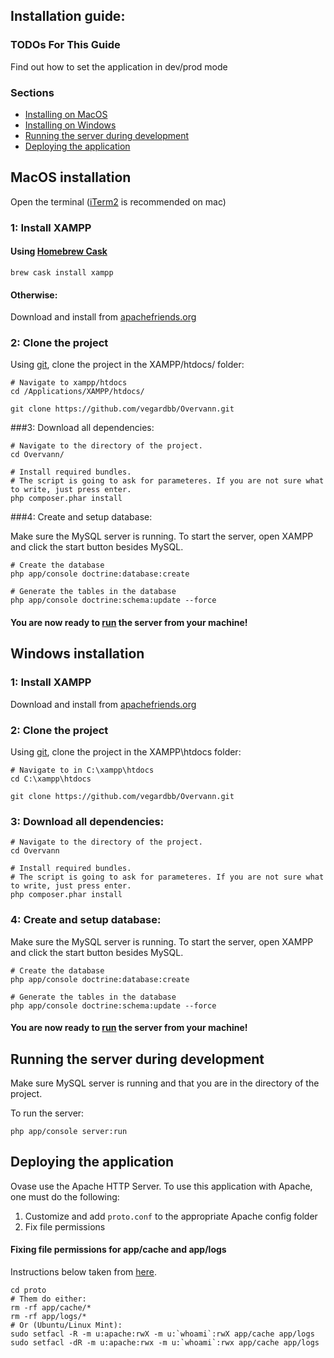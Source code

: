 ## Installation guide:

### TODOs For This Guide

Find out how to set the application in dev/prod mode

### Sections

- [Installing on MacOS](#macos-installation)
- [Installing on Windows](#windows-installation)
- [Running the server during development](#running-the-server-during-development)
- [Deploying the application](#deploying-the-application)

## MacOS installation

Open the terminal ([iTerm2](https://www.iterm2.com) is recommended on mac)

### 1: Install XAMPP

#### Using [Homebrew Cask](https://caskroom.github.io)

```
brew cask install xampp
```

#### Otherwise:

Download and install from [apachefriends.org](https://www.apachefriends.org/download.html)


### 2: Clone the project

Using [git](https://git-scm.com/doc), clone the project in the XAMPP/htdocs/ folder:

```
# Navigate to xampp/htdocs
cd /Applications/XAMPP/htdocs/

git clone https://github.com/vegardbb/Overvann.git
```


###3: Download all dependencies:
```
# Navigate to the directory of the project.
cd Overvann/

# Install required bundles.
# The script is going to ask for parameteres. If you are not sure what to write, just press enter.
php composer.phar install
```

###4: Create and setup database:

Make sure the MySQL server is running. To start the server, open XAMPP and click the start button besides MySQL. 

```
# Create the database
php app/console doctrine:database:create

# Generate the tables in the database
php app/console doctrine:schema:update --force
```

#### You are now ready to [run](#run) the server from your machine!

## Windows installation

### 1: Install XAMPP
Download and install from [apachefriends.org](https://www.apachefriends.org/download.html)


### 2: Clone the project

Using [git](https://git-scm.com/doc), clone the project in the XAMPP\htdocs folder:

```
# Navigate to in C:\xampp\htdocs
cd C:\xampp\htdocs

git clone https://github.com/vegardbb/Overvann.git
```


### 3: Download all dependencies:
```
# Navigate to the directory of the project.
cd Overvann

# Install required bundles.
# The script is going to ask for parameteres. If you are not sure what to write, just press enter.
php composer.phar install
```

### 4: Create and setup database:

Make sure the MySQL server is running. To start the server, open XAMPP and click the start button besides MySQL. 

```
# Create the database
php app/console doctrine:database:create

# Generate the tables in the database
php app/console doctrine:schema:update --force
```

#### You are now ready to [run](#run) the server from your machine!

## Running the server during development

Make sure MySQL server is running and that you are in the directory of the project.

To run the server:
```
php app/console server:run
```

## Deploying the application

Ovase use the Apache HTTP Server. To use this application with Apache, one must do the following:

1. Customize and add `proto.conf` to the appropriate Apache config folder
2. Fix file permissions

#### Fixing file permissions for app/cache and app/logs

Instructions below taken from [here](http://symfony.com/doc/2.0/book/installation.html#configuration-and-setup).

```
cd proto
# Them do either: 
rm -rf app/cache/*
rm -rf app/logs/*
# Or (Ubuntu/Linux Mint):
sudo setfacl -R -m u:apache:rwX -m u:`whoami`:rwX app/cache app/logs
sudo setfacl -dR -m u:apache:rwx -m u:`whoami`:rwx app/cache app/logs
```

